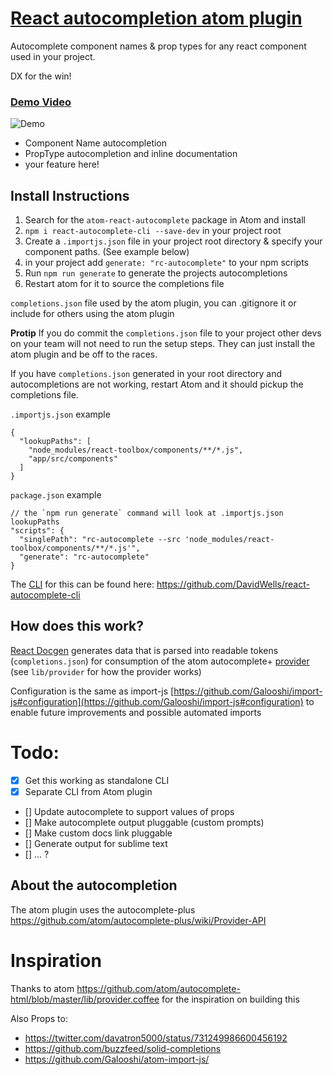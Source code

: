 # [React autocompletion atom plugin](https://atom.io/packages/atom-react-autocomplete)

Autocomplete component names & prop types for any react component used in your project.

DX for the win!

### [Demo Video](http://www.youtube.com/watch?v=UhR0JuWWhGI)

![Demo](https://cloud.githubusercontent.com/assets/532272/16675986/dffd63ae-447a-11e6-9ca7-2076d514a8e9.gif)

- Component Name autocompletion
- PropType autocompletion and inline documentation
- your feature here!

## Install Instructions

1. Search for the `atom-react-autocomplete` package in Atom and install
2. `npm i react-autocomplete-cli --save-dev` in your project root
3. Create a `.importjs.json` file in your project root directory & specify your component paths. (See example below)
4. in your project add `generate: "rc-autocomplete"` to your npm scripts
5. Run `npm run generate` to generate the projects autocompletions
6. Restart atom for it to source the completions file

`completions.json` file used by the atom plugin, you can .gitignore it or include for others using the atom plugin

**Protip** If you do commit the `completions.json` file to your project other devs on your team will not need to run the setup steps. They can just install the atom plugin and be off to the races.

If you have `completions.json` generated in your root directory and autocompletions are not working, restart Atom and it should pickup the completions file.

`.importjs.json` example
```
{
  "lookupPaths": [
    "node_modules/react-toolbox/components/**/*.js",
    "app/src/components"
  ]
}
```

`package.json` example
```
// the `npm run generate` command will look at .importjs.json lookupPaths
"scripts": {
  "singlePath": "rc-autocomplete --src 'node_modules/react-toolbox/components/**/*.js'",
  "generate": "rc-autocomplete"
}
```

The [CLI](https://github.com/DavidWells/react-autocomplete-cli) for this can be found here: https://github.com/DavidWells/react-autocomplete-cli

## How does this work?

[React Docgen](https://github.com/reactjs/react-docgen) generates data that is parsed into readable tokens (`completions.json`) for consumption of the atom autocomplete+ [provider](https://github.com/atom/autocomplete-plus/wiki/Provider-API) (see `lib/provider` for how the provider works)

Configuration is the same as import-js [https://github.com/Galooshi/import-js#configuration](https://github.com/Galooshi/import-js#configuration) to enable future improvements and possible automated imports

# Todo:

- [x] Get this working as standalone CLI
- [x] Separate CLI from Atom plugin
- [] Update autocomplete to support values of props
- [] Make autocomplete output pluggable (custom prompts)
- [] Make custom docs link pluggable
- [] Generate output for sublime text
- [] ... ?

## About the autocompletion

The atom plugin uses the autocomplete-plus https://github.com/atom/autocomplete-plus/wiki/Provider-API

# Inspiration

Thanks to atom https://github.com/atom/autocomplete-html/blob/master/lib/provider.coffee for the inspiration on building this

Also Props to:

- https://twitter.com/davatron5000/status/731249986600456192
- https://github.com/buzzfeed/solid-completions
- https://github.com/Galooshi/atom-import-js/
